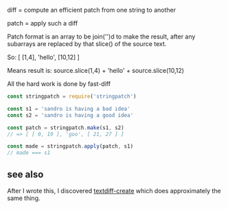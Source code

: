 
diff = compute an efficient patch from one string to another

patch = apply such a diff

Patch format is an array to be join('')d to make the result, after any
subarrays are replaced by that slice() of the source text.

So: [ [1,4], 'hello', [10,12] ]

Means result is: source.slice(1,4) + 'hello' + source.slice(10,12)

All the hard work is done by fast-diff

```js
const stringpatch = require('stringpatch')

const s1 = 'sandro is having a bad idea'
const s2 = 'sandro is having a good idea'

const patch = stringpatch.make(s1, s2)
// => [ [ 0, 19 ], 'goo', [ 21, 27 ] ]

const made = stringpatch.apply(patch, s1)
// made === s1
```


## see also

After I wrote this, I discovered [textdiff-create](https://www.npmjs.com/package/textdiff-create) which does approximately the same thing.